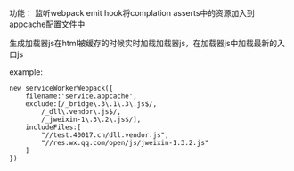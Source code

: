 功能：
监听webpack emit hook将complation asserts中的资源加入到appcache配置文件中

生成加载器js在html被缓存的时候实时加载加载器js，在加载器js中加载最新的入口js

example:

    new serviceWorkerWebpack({
        filename:'service.appcache',
        exclude:[/_bridge\.3\.1\.3\.js$/,
            /_dll\.vendor\.js$/,
            /_jweixin-1\.3\.2\.js$/],
        includeFiles:[
            "//test.40017.cn/dll.vendor.js",
            "//res.wx.qq.com/open/js/jweixin-1.3.2.js"
        ]
    })
